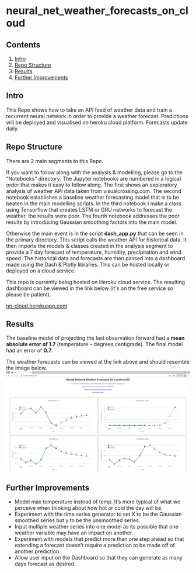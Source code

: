 # neural_net_weather_forecasts_on_cloud

## Contents

1.	[Intro](#Intro)
2.	[Repo Structure](#Repo-Structure)
3.	[Results](#Results)
4.	[Further Improvements](#Further-Improvements)

## Intro
This Repo shows how to take an API feed of weather data and train a recurrent neural network in order to provide a weather forecast. Predictions will be deployed and visualised on heroku cloud platform. Forecasts update daily.

## Repo Structure
There are 2 main segments to this Repo.

If you want to follow along with the analysis & modelling, please go to the “Notebooks” directory. The Jupyter notebooks are numbered in a logical order that makes it easy to follow along. The first shows an exploratory analysis of weather API data taken from visualcrossing.com. The second notebook establishes a baseline weather forecasting model that is to be beaten in the main modelling scripts. In the third notebook I make a class using Tensorflow that creates LSTM or GRU networks to forecast the weather, the results were poor. The fourth notebook addresses the poor results by introducing Gaussian smoothing factors into the main model.

Otherwise the main event is in the script **dash_app.py** that can be seen in the primary directory. This script calls the weather API for historical data. It then imports the models & classes created in the analysis segment to provide a 7 day forecast of temperature, humidity, precipitation and wind speed. The historical data and forecasts are then passed into a dashboard made using the Dash & Plotly libraries. This can be hosted locally or deployed on a cloud service. 

This repo is currently being hosted on Heroku cloud service. The resulting dashboard can be viewed in the link below (it's on the free service so please be patient).

[nn-cloud.herokuapp.com](https://nn-cloud.herokuapp.com/ "Title")

## Results
The baseline model of projecting the last observation forward had a **mean absolute error of 1.7** (temperature – degrees centigrade). The final model had an error of **0.7**.

The weather forecasts can be viewed at the link above and should resemble the image below.
![](Plotly/nn-cloud.PNG?raw=true)

## Further Improvements
- Model max temperature instead of temp. It’s more typical of what we perceive when thinking about how hot or cold the day will be.
- Experiment with the time series generator to set X to be the Gaussian smoothed series but y to be the unsmoothed series.
- Input multiple weather series into one model as its possible that one weather variable may have an impact on another.
- Experiment with models that predict more than one step ahead so that extending a forecast doesn’t require a prediction to be made off of another prediction.
- Allow user input on the Dashboard so that they can generate as many days forecast as desired.	
